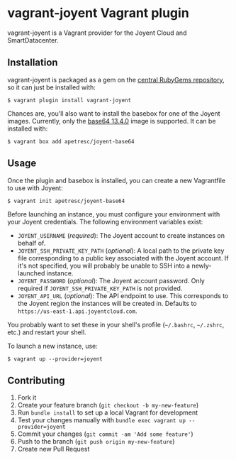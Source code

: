 # vagrant-joyent Vagrant plugin

vagrant-joyent is a Vagrant provider for the Joyent Cloud and SmartDatacenter.

## Installation

vagrant-joyent is packaged as a gem on the [central RubyGems
repository](https://rubygems.org/gems/vagrant-joyent), so it can just be
installed with:

    $ vagrant plugin install vagrant-joyent

Chances are, you'll also want to install the basebox for one of the
Joyent images. Currently, only the [base64 13.4.0](http://wiki.joyent.com/wiki/display/jpc2/SmartMachine+Base#SmartMachineBase-13.4.0)
image is supported. It can be installed with:

    $ vagrant box add apetresc/joyent-base64

## Usage

Once the plugin and basebox is installed, you can create a new
Vagrantfile to use with Joyent:

    $ vagrant init apetresc/joyent-base64

Before launching an instance, you must configure your environment with
your Joyent credentials. The following environment variables exist:

  * `JOYENT_USERNAME` (_required_): The Joyent account to create
    instances on behalf of.
  * `JOYENT_SSH_PRIVATE_KEY_PATH` (_optional_): A local path to the
    private key file corresponding to a public key associated with the
    Joyent account. If it's not specified, you will probably be unable
    to SSH into a newly-launched instance.
  * `JOYENT_PASSWORD` (_optional_): The Joyent account password. Only
    required if `JOYENT_SSH_PRIVATE_KEY_PATH` is not provided.
  * `JOYENT_API_URL` (_optional_): The API endpoint to use. This
    corresponds to the Joyent region the instances will be created in.
    Defaults to `https://us-east-1.api.joyentcloud.com`.

You probably want to set these in your shell's profile (`~/.bashrc`,
`~/.zshrc`, etc.) and restart your shell.

To launch a new instance, use:

    $ vagrant up --provider=joyent

## Contributing

1. Fork it
2. Create your feature branch (`git checkout -b my-new-feature`)
3. Run `bundle install` to set up a local Vagrant for development
4. Test your changes manually with `bundle exec vagrant up --provider=joyent`
5. Commit your changes (`git commit -am 'Add some feature'`)
6. Push to the branch (`git push origin my-new-feature`)
7. Create new Pull Request
